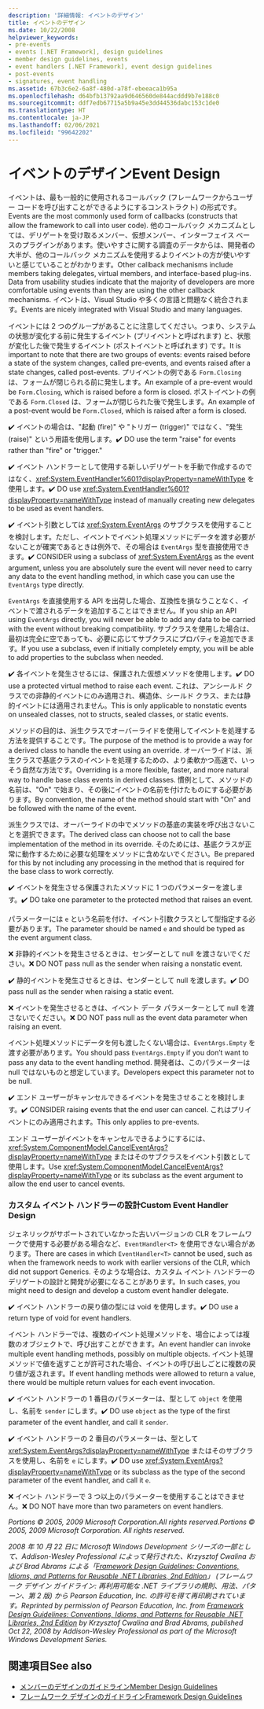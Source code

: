 ```yaml
---
description: '詳細情報: イベントのデザイン'
title: イベントのデザイン
ms.date: 10/22/2008
helpviewer_keywords:
- pre-events
- events [.NET Framework], design guidelines
- member design guidelines, events
- event handlers [.NET Framework], event design guidelines
- post-events
- signatures, event handling
ms.assetid: 67b3c6e2-6a8f-480d-a78f-ebeeaca1b95a
ms.openlocfilehash: d64bfb13792aa9d646560de844acddd9b7e188c0
ms.sourcegitcommit: ddf7edb67715a5b9a45e3dd44536dabc153c1de0
ms.translationtype: HT
ms.contentlocale: ja-JP
ms.lasthandoff: 02/06/2021
ms.locfileid: "99642202"
---
```

# <a name="event-design"></a><span data-ttu-id="212dd-103">イベントのデザイン</span><span class="sxs-lookup"><span data-stu-id="212dd-103">Event Design</span></span>

<span data-ttu-id="212dd-104">イベントは、最も一般的に使用されるコールバック (フレームワークからユーザー コードを呼び出すことができるようにするコンストラクト) の形式です。</span><span class="sxs-lookup"><span data-stu-id="212dd-104">Events are the most commonly used form of callbacks (constructs that allow the framework to call into user code).</span></span> <span data-ttu-id="212dd-105">他のコールバック メカニズムとしては、デリゲートを受け取るメンバー、仮想メンバー、インターフェイス ベースのプラグインがあります。使いやすさに関する調査のデータからは、開発者の大半が、他のコールバック メカニズムを使用するよりイベントの方が使いやすいと感じていることがわかります。</span><span class="sxs-lookup"><span data-stu-id="212dd-105">Other callback mechanisms include members taking delegates, virtual members, and interface-based plug-ins. Data from usability studies indicate that the majority of developers are more comfortable using events than they are using the other callback mechanisms.</span></span> <span data-ttu-id="212dd-106">イベントは、Visual Studio や多くの言語と問題なく統合されます。</span><span class="sxs-lookup"><span data-stu-id="212dd-106">Events are nicely integrated with Visual Studio and many languages.</span></span>

 <span data-ttu-id="212dd-107">イベントには 2 つのグループがあることに注意してください。つまり、システムの状態が変化する前に発生するイベント (プリイベントと呼ばれます) と、状態が変化した後で発生するイベント (ポストイベントと呼ばれます) です。</span><span class="sxs-lookup"><span data-stu-id="212dd-107">It is important to note that there are two groups of events: events raised before a state of the system changes, called pre-events, and events raised after a state changes, called post-events.</span></span> <span data-ttu-id="212dd-108">プリイベントの例である `Form.Closing` は、フォームが閉じられる前に発生します。</span><span class="sxs-lookup"><span data-stu-id="212dd-108">An example of a pre-event would be `Form.Closing`, which is raised before a form is closed.</span></span> <span data-ttu-id="212dd-109">ポストイベントの例である `Form.Closed` は、フォームが閉じられた後で発生します。</span><span class="sxs-lookup"><span data-stu-id="212dd-109">An example of a post-event would be `Form.Closed`, which is raised after a form is closed.</span></span>

 <span data-ttu-id="212dd-110">✔️ イベントの場合は、"起動 (fire)" や "トリガー (trigger)" ではなく、"発生 (raise)" という用語を使用します。</span><span class="sxs-lookup"><span data-stu-id="212dd-110">✔️ DO use the term "raise" for events rather than "fire" or "trigger."</span></span>

 <span data-ttu-id="212dd-111">✔️ イベント ハンドラーとして使用する新しいデリゲートを手動で作成するのではなく、<xref:System.EventHandler%601?displayProperty=nameWithType> を使用します。</span><span class="sxs-lookup"><span data-stu-id="212dd-111">✔️ DO use <xref:System.EventHandler%601?displayProperty=nameWithType> instead of manually creating new delegates to be used as event handlers.</span></span>

 <span data-ttu-id="212dd-112">✔️ イベント引数としては <xref:System.EventArgs> のサブクラスを使用することを検討します。ただし、イベントでイベント処理メソッドにデータを渡す必要がないことが確実であるときは例外で、その場合は `EventArgs` 型を直接使用できます。</span><span class="sxs-lookup"><span data-stu-id="212dd-112">✔️ CONSIDER using a subclass of <xref:System.EventArgs> as the event argument, unless you are absolutely sure the event will never need to carry any data to the event handling method, in which case you can use the `EventArgs` type directly.</span></span>

 <span data-ttu-id="212dd-113">`EventArgs` を直接使用する API を出荷した場合、互換性を損なうことなく、イベントで渡されるデータを追加することはできません。</span><span class="sxs-lookup"><span data-stu-id="212dd-113">If you ship an API using `EventArgs` directly, you will never be able to add any data to be carried with the event without breaking compatibility.</span></span> <span data-ttu-id="212dd-114">サブクラスを使用した場合は、最初は完全に空であっても、必要に応じてサブクラスにプロパティを追加できます。</span><span class="sxs-lookup"><span data-stu-id="212dd-114">If you use a subclass, even if initially completely empty, you will be able to add properties to the subclass when needed.</span></span>

 <span data-ttu-id="212dd-115">✔️ 各イベントを発生させるには、保護された仮想メソッドを使用します。</span><span class="sxs-lookup"><span data-stu-id="212dd-115">✔️ DO use a protected virtual method to raise each event.</span></span> <span data-ttu-id="212dd-116">これは、アンシールド クラスでの非静的イベントにのみ適用され、構造体、シールド クラス、または静的イベントには適用されません。</span><span class="sxs-lookup"><span data-stu-id="212dd-116">This is only applicable to nonstatic events on unsealed classes, not to structs, sealed classes, or static events.</span></span>

 <span data-ttu-id="212dd-117">メソッドの目的は、派生クラスでオーバーライドを使用してイベントを処理する方法を提供することです。</span><span class="sxs-lookup"><span data-stu-id="212dd-117">The purpose of the method is to provide a way for a derived class to handle the event using an override.</span></span> <span data-ttu-id="212dd-118">オーバーライドは、派生クラスで基底クラスのイベントを処理するための、より柔軟かつ高速で、いっそう自然な方法です。</span><span class="sxs-lookup"><span data-stu-id="212dd-118">Overriding is a more flexible, faster, and more natural way to handle base class events in derived classes.</span></span> <span data-ttu-id="212dd-119">慣例として、メソッドの名前は、"On" で始まり、その後にイベントの名前を付けたものにする必要があります。</span><span class="sxs-lookup"><span data-stu-id="212dd-119">By convention, the name of the method should start with "On" and be followed with the name of the event.</span></span>

 <span data-ttu-id="212dd-120">派生クラスでは、オーバーライドの中でメソッドの基底の実装を呼び出さないことを選択できます。</span><span class="sxs-lookup"><span data-stu-id="212dd-120">The derived class can choose not to call the base implementation of the method in its override.</span></span> <span data-ttu-id="212dd-121">そのためには、基底クラスが正常に動作するために必要な処理をメソッドに含めないでください。</span><span class="sxs-lookup"><span data-stu-id="212dd-121">Be prepared for this by not including any processing in the method that is required for the base class to work correctly.</span></span>

 <span data-ttu-id="212dd-122">✔️ イベントを発生させる保護されたメソッドに 1 つのパラメーターを渡します。</span><span class="sxs-lookup"><span data-stu-id="212dd-122">✔️ DO take one parameter to the protected method that raises an event.</span></span>

 <span data-ttu-id="212dd-123">パラメーターには `e` という名前を付け、イベント引数クラスとして型指定する必要があります。</span><span class="sxs-lookup"><span data-stu-id="212dd-123">The parameter should be named `e` and should be typed as the event argument class.</span></span>

 <span data-ttu-id="212dd-124">❌ 非静的イベントを発生させるときは、センダーとして null を渡さないでください。</span><span class="sxs-lookup"><span data-stu-id="212dd-124">❌ DO NOT pass null as the sender when raising a nonstatic event.</span></span>

 <span data-ttu-id="212dd-125">✔️ 静的イベントを発生させるときは、センダーとして null を渡します。</span><span class="sxs-lookup"><span data-stu-id="212dd-125">✔️ DO pass null as the sender when raising a static event.</span></span>

 <span data-ttu-id="212dd-126">❌ イベントを発生させるときは、イベント データ パラメーターとして null を渡さないでください。</span><span class="sxs-lookup"><span data-stu-id="212dd-126">❌ DO NOT pass null as the event data parameter when raising an event.</span></span>

 <span data-ttu-id="212dd-127">イベント処理メソッドにデータを何も渡したくない場合は、`EventArgs.Empty` を渡す必要があります。</span><span class="sxs-lookup"><span data-stu-id="212dd-127">You should pass `EventArgs.Empty` if you don’t want to pass any data to the event handling method.</span></span> <span data-ttu-id="212dd-128">開発者は、このパラメーターは null ではないものと想定しています。</span><span class="sxs-lookup"><span data-stu-id="212dd-128">Developers expect this parameter not to be null.</span></span>

 <span data-ttu-id="212dd-129">✔️ エンド ユーザーがキャンセルできるイベントを発生させることを検討します。</span><span class="sxs-lookup"><span data-stu-id="212dd-129">✔️ CONSIDER raising events that the end user can cancel.</span></span> <span data-ttu-id="212dd-130">これはプリイベントにのみ適用されます。</span><span class="sxs-lookup"><span data-stu-id="212dd-130">This only applies to pre-events.</span></span>

 <span data-ttu-id="212dd-131">エンド ユーザーがイベントをキャンセルできるようにするには、<xref:System.ComponentModel.CancelEventArgs?displayProperty=nameWithType> またはそのサブクラスをイベント引数として使用します。</span><span class="sxs-lookup"><span data-stu-id="212dd-131">Use <xref:System.ComponentModel.CancelEventArgs?displayProperty=nameWithType> or its subclass as the event argument to allow the end user to cancel events.</span></span>

### <a name="custom-event-handler-design"></a><span data-ttu-id="212dd-132">カスタム イベント ハンドラーの設計</span><span class="sxs-lookup"><span data-stu-id="212dd-132">Custom Event Handler Design</span></span>

 <span data-ttu-id="212dd-133">ジェネリックがサポートされていなかった古いバージョンの CLR をフレームワークで使用する必要がある場合など、`EventHandler<T>` を使用できない場合があります。</span><span class="sxs-lookup"><span data-stu-id="212dd-133">There are cases in which `EventHandler<T>` cannot be used, such as when the framework needs to work with earlier versions of the CLR, which did not support Generics.</span></span> <span data-ttu-id="212dd-134">そのような場合は、カスタム イベント ハンドラーのデリゲートの設計と開発が必要になることがあります。</span><span class="sxs-lookup"><span data-stu-id="212dd-134">In such cases, you might need to design and develop a custom event handler delegate.</span></span>

 <span data-ttu-id="212dd-135">✔️ イベント ハンドラーの戻り値の型には void を使用します。</span><span class="sxs-lookup"><span data-stu-id="212dd-135">✔️ DO use a return type of void for event handlers.</span></span>

 <span data-ttu-id="212dd-136">イベント ハンドラーでは、複数のイベント処理メソッドを、場合によっては複数のオブジェクトで、呼び出すことができます。</span><span class="sxs-lookup"><span data-stu-id="212dd-136">An event handler can invoke multiple event handling methods, possibly on multiple objects.</span></span> <span data-ttu-id="212dd-137">イベント処理メソッドで値を返すことが許可された場合、イベントの呼び出しごとに複数の戻り値が返されます。</span><span class="sxs-lookup"><span data-stu-id="212dd-137">If event handling methods were allowed to return a value, there would be multiple return values for each event invocation.</span></span>

 <span data-ttu-id="212dd-138">✔️ イベント ハンドラーの 1 番目のパラメーターは、型として `object` を使用し、名前を `sender` にします。</span><span class="sxs-lookup"><span data-stu-id="212dd-138">✔️ DO use `object` as the type of the first parameter of the event handler, and call it `sender`.</span></span>

 <span data-ttu-id="212dd-139">✔️ イベント ハンドラーの 2 番目のパラメーターは、型として <xref:System.EventArgs?displayProperty=nameWithType> またはそのサブクラスを使用し、名前を `e` にします。</span><span class="sxs-lookup"><span data-stu-id="212dd-139">✔️ DO use <xref:System.EventArgs?displayProperty=nameWithType> or its subclass as the type of the second parameter of the event handler, and call it `e`.</span></span>

 <span data-ttu-id="212dd-140">❌ イベント ハンドラーで 3 つ以上のパラメーターを使用することはできません。</span><span class="sxs-lookup"><span data-stu-id="212dd-140">❌ DO NOT have more than two parameters on event handlers.</span></span>

 <span data-ttu-id="212dd-141">*Portions © 2005, 2009 Microsoft Corporation.All rights reserved.*</span><span class="sxs-lookup"><span data-stu-id="212dd-141">*Portions © 2005, 2009 Microsoft Corporation. All rights reserved.*</span></span>

 <span data-ttu-id="212dd-142">*2008 年 10 月 22 日に Microsoft Windows Development シリーズの一部として、Addison-Wesley Professional によって発行された、Krzysztof Cwalina および Brad Abrams による「[Framework Design Guidelines: Conventions, Idioms, and Patterns for Reusable .NET Libraries, 2nd Edition](https://www.informit.com/store/framework-design-guidelines-conventions-idioms-and-9780321545619)」 (フレームワーク デザイン ガイドライン: 再利用可能な .NET ライブラリの規則、用法、パターン、第 2 版) から Pearson Education, Inc. の許可を得て再印刷されています。*</span><span class="sxs-lookup"><span data-stu-id="212dd-142">*Reprinted by permission of Pearson Education, Inc. from [Framework Design Guidelines: Conventions, Idioms, and Patterns for Reusable .NET Libraries, 2nd Edition](https://www.informit.com/store/framework-design-guidelines-conventions-idioms-and-9780321545619) by Krzysztof Cwalina and Brad Abrams, published Oct 22, 2008 by Addison-Wesley Professional as part of the Microsoft Windows Development Series.*</span></span>

## <a name="see-also"></a><span data-ttu-id="212dd-143">関連項目</span><span class="sxs-lookup"><span data-stu-id="212dd-143">See also</span></span>

- [<span data-ttu-id="212dd-144">メンバーのデザインのガイドライン</span><span class="sxs-lookup"><span data-stu-id="212dd-144">Member Design Guidelines</span></span>](member.md)
- [<span data-ttu-id="212dd-145">フレームワーク デザインのガイドライン</span><span class="sxs-lookup"><span data-stu-id="212dd-145">Framework Design Guidelines</span></span>](index.md)
